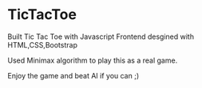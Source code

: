# TicTacToe
Built Tic Tac Toe with Javascript
Frontend desgined with HTML,CSS,Bootstrap

Used Minimax algorithm to play this as a real game. 

Enjoy the game and beat AI if you can ;)